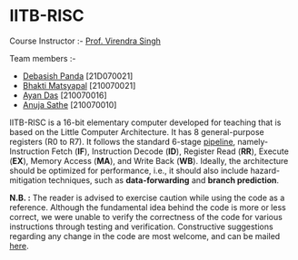# IITB-RISC

Course Instructor :- [Prof. Virendra Singh](https://www.ee.iitb.ac.in/~viren/)

Team members :-
- [Debasish Panda](https://debasishpanda529.github.io) [21D070021]
- [Bhakti Matsyapal](https://github.com/Bhakti2305) [210070021]
- [Ayan Das](https://github.com/Sad-Naya) [210070016]
- [Anuja Sathe](https://github.com/AnujaSathe2308) [210070010]

IITB-RISC is a 16-bit elementary computer developed for teaching that is based on the Little Computer Architecture. It has 8 general-purpose registers (R0 to R7). 
It follows the standard 6-stage [pipeline](https://en.wikipedia.org/wiki/Instruction_pipelining), namely- Instruction Fetch (**IF**), Instruction Decode (**ID**), 
Register Read (**RR**), Execute (**EX**), Memory Access (**MA**), and Write Back (**WB**). Ideally, the architecture should be optimized for performance, i.e.,
it should also include hazard-mitigation techniques, such as **data-forwarding** and **branch prediction**.

**N.B. :** The reader is advised to exercise caution while using the code as a reference. Although the fundamental idea behind the code is more or less correct, we
were unable to verify the correctness of the code for various instructions through testing and verification. Constructive suggestions regarding any change in the
code are most welcome, and can be mailed [here](mailto:21d070021@iitb.ac.in).
